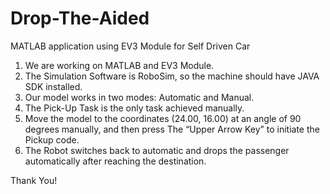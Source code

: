 # Drop-The-Aided
MATLAB application using EV3 Module for Self Driven Car

1. We are working on MATLAB and EV3 Module. 
2. The Simulation Software is RoboSim, so the machine should have JAVA SDK installed.
3. Our model works in two modes: Automatic and Manual.
4. The Pick-Up Task is the only task achieved manually. 
5. Move the model to the coordinates (24.00, 16.00) at an angle of 90 degrees manually, and then press The “Upper Arrow Key” to initiate the Pickup code.
6. The Robot switches back to automatic and drops the passenger automatically after reaching the destination. 

Thank You!

